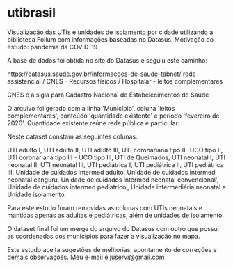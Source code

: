 # utibrasil

Visualização das UTIs e unidades de isolamento por cidade utilizando a biblioteca Folium com informações baseadas no Datasus. Motivação do estudo: pandemia da COVID-19

A base de dados foi obtida no site do Datasus e seguiu este caminho:

https://datasus.saude.gov.br/informacoes-de-saude-tabnet/ rede assistencial / CNES - Recursos físicos / Hospitalar - leitos complementares

CNES é a sigla para Cadastro Nacional de Estabelecimentos de Saúde

O arquivo foi gerado com a linha 'Município', coluna 'leitos complementares', conteúdo 'quantidade existente' e período 'fevereiro de 2020'. Quantidade existente reúne rede pública e particular.

Neste dataset constam as seguintes colunas:

UTI adulto I, UTI adulto II, UTI adulto III, UTI coronariana tipo II -UCO tipo II, UTI coronariana tipo III - UCO tipo III,
UTI de Queimados, UTI neonatal I, UTI neonatal II, UTI neonatal III, UTI pediátrica I, UTI pediátrica II,
UTI pediátrica III, Unidade de cuidados intermed adulto, Unidade de cuidados intermed neonatal canguru, 
Unidade de cuidados intermed neonatal convencional', Unidade de cuidados intermed pediatrico', Unidade intermediária neonatal e
Unidade isolamento.

Para este estudo foram removidas as colunas com UTIs neonatais e mantidas apenas as adultas e pediátricas, além de unidades de isolamento.

O dataset final foi um merge do arquivo do Datasus com outro que possui as coordenadas dos municípios para fazer a visualização no mapa.

Este estudo aceita sugestões de melhorias, apontamento de correções e demais observações. Meu e-mail é juservi@gmail.com 
